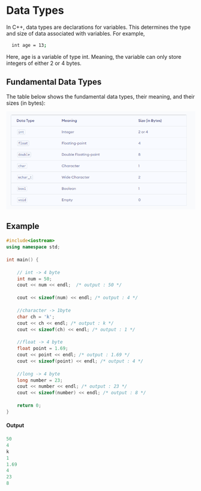# Data Types

In C++, data types are declarations for variables. This determines the type and size of data associated with variables. For example,

```bash
  int age = 13;
```

Here, age is a variable of type int. Meaning, the variable can only store integers of either 2 or 4 bytes.

## Fundamental Data Types

The table below shows the fundamental data types, their meaning, and their sizes (in bytes):

![App Screenshot](/images/data-types.png)

## Example

```C++
#include<iostream>
using namespace std;

int main() {

	// int -> 4 byte
	int num = 50;
	cout << num << endl;  /* output : 50 */

	cout << sizeof(num) << endl; /* output : 4 */

	//character -> 1byte
	char ch = 'k';
	cout << ch << endl; /* output : k */
	cout << sizeof(ch) << endl; /* output : 1 */

	//float -> 4 byte
	float point = 1.69;
	cout << point << endl; /* output : 1.69 */
	cout << sizeof(point) << endl; /* output : 4 */

	//long -> 4 byte
	long number = 23;
	cout << number << endl; /* output : 23 */
	cout << sizeof(number) << endl; /* output : 8 */

	return 0;
}
```

#### Output

```C++
50
4
k
1
1.69
4
23
8

```
